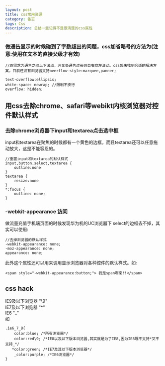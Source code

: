 ```yaml
---
layout: post
title: css常用资源
category: 备忘
tags: Css 
description: 总结一些记得不是很清楚的css属性
---
```

### 做通告显示的时候碰到了字数超出的问题，css加省略号的方法为(注意:使用在文本的直接父级才有效)
	
	//原需求为通告之间上下滚动，若某条通告过长则自右向左滚动。css暂未找到合适的解决方案，目前还没有浏览器支持overflow-style:marquee,panner;
	
	text-overflow:ellipsis; 
	white-space: nowrap; //限制不换行	
	overflow: hidden;
	
## 用css去除chrome、safari等webikt内核浏览器对控件默认样式
### 去除chrome浏览器下input和textarea点击选中框

input和textarea在聚焦的时候都有一个黄色的边框，而且textarea还可以任意拖动放大，这是不能容忍的。

	//重置input和textarea的默认样式
	input,button,select,textarea {
		outline:none
	}
	textarea {
		resize:none
	}
	*:focus {
		outline: none;
	}
### -webkit-appearance [访问](http://www.w3cplus.com/css3/changing-appearance-of-element-with-css3.html)

做流量充值手机端页面的时候发现华为机的UC浏览器下 select的边框去不掉，其实可以使用:

	//去掉浏览器的默认样式
	-webkit-appearance: none; 
	-moz-appearance: none;
	appearance: none;

此外这个属性还可以用来调用显示浏览器对各种控件的默认样式。如:

	<span style="-webkit-appearance:button;"> 我是span啊亲!!</span>

## css hack
IE9及以下浏览器 "\9"  
IE7及以下浏览器 "\*"  
IE6 "\_"  
如

	.ie6_7_8{
    	color:blue; /*所有浏览器*/
    	color:red\9; /*IE8以及以下版本浏览器,其实就是为了IE8,因为IE8既不支持*又不支持_*/
       *color:green; /*IE7及其以下版本浏览器*/
   		_color:purple; /*IE6浏览器*/
	}
	